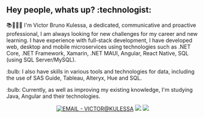<div>
  <h2> Hey people, whats up? :technologist:</h2>
  <p align="left">📚👨🏻‍🎓 I'm Victor Bruno Kulessa, a dedicated, communicative and proactive professional, I am always looking for new challenges for my career and new learning. I have experience with full-stack development, I have developed web, desktop and mobile microservices using technologies such as .NET Core, .NET Framework, Xamarin, .NET MAUI, Angular, React Native, SQL (using SQL Server/MySQL). </p>
  <p align="left">:bulb: I also have skills in various tools and technologies for data, including the use of SAS Guide, Tableau, Alteryx, Hue and SQL.</p>
  <p align="left">:bulb: Currently, as well as improving my existing knowledge, I'm studying Java, Angular and their technologies.</p>
</div>
 <div align="center">
    <a href="mailto:victor@kulessa.com.br"><img src="https://img.shields.io/badge/EMAIL-VICTOR%40KULESSA-blue?style=for-the-badge" alt="EMAIL - VICTOR@KULESSA" target="_blank"></a>
    <a href="https://www.linkedin.com/in/victor-kulessa/" target="_blank"><img src="https://img.shields.io/badge/-LinkedIn-%230077B5?style=for-the-badge&logo=linkedin&logoColor=white" target="_blank"></a> 
    <a href="https://discordapp.com/users/401110489083543572" target="_blank"><img src="https://img.shields.io/badge/Discord-7289DA?style=for-the-badge&logo=discord&logoColor=white" target="_blank"></a> 
</div>

